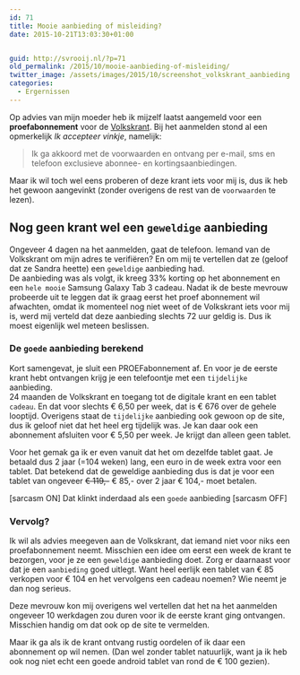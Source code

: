 ```yaml
---
id: 71
title: Mooie aanbieding of misleiding?
date: 2015-10-21T13:03:30+01:00


guid: http://svrooij.nl/?p=71
old_permalink: /2015/10/mooie-aanbieding-of-misleiding/
twitter_image: /assets/images/2015/10/screenshot_volkskrant_aanbieding.png
categories:
  - Ergernissen
---
```

Op advies van mijn moeder heb ik mijzelf laatst aangemeld voor een **proefabonnement** voor de <a href="http://volkskrant.nl" target="_blank">Volkskrant</a>. Bij het aanmelden stond al een opmerkelijk _Ik accepteer vinkje_, namelijk:

> Ik ga akkoord met de voorwaarden en ontvang per e-mail, sms en telefoon exclusieve abonnee- en kortingsaanbiedingen. 

Maar ik wil toch wel eens proberen of deze krant iets voor mij is, dus ik heb het gewoon aangevinkt (zonder overigens de rest van de `voorwaarden` te lezen).

<!--more-->

## Nog geen krant wel een `geweldige` aanbieding

Ongeveer 4 dagen na het aanmelden, gaat de telefoon. Iemand van de Volkskrant om mijn adres te verifiëren? En om mij te vertellen dat ze (geloof dat ze Sandra heette) een `geweldige` aanbieding had.  
De aanbieding was als volgt, ik kreeg 33% korting op het abonnement en een `hele mooie` Samsung Galaxy Tab 3 cadeau. Nadat ik de beste mevrouw probeerde uit te leggen dat ik graag eerst het proef abonnement wil afwachten, omdat ik momenteel nog niet weet of de Volkskrant iets voor mij is, werd mij verteld dat deze aanbieding slechts 72 uur geldig is. Dus ik moest eigenlijk wel meteen beslissen.

### De `goede` aanbieding berekend

Kort samengevat, je sluit een PROEFabonnement af. En voor je de eerste krant hebt ontvangen krijg je een telefoontje met een `tijdelijke` aanbieding.  
24 maanden de Volkskrant en toegang tot de digitale krant en een tablet `cadeau`. En dat voor slechts € 6,50 per week, dat is € 676 over de gehele looptijd. Overigens staat de `tijdelijke` aanbieding ook gewoon op de site, dus ik geloof niet dat het heel erg tijdelijk was. Je kan daar ook een abonnement afsluiten voor € 5,50 per week. Je krijgt dan alleen geen tablet.

Voor het gemak ga ik er even vanuit dat het om dezelfde tablet gaat. Je betaald dus 2 jaar (=104 weken) lang, een euro in de week extra voor een tablet. Dat betekend dat de geweldige aanbieding dus is dat je voor een tablet van ongeveer ~~€ 119,-~~ € 85,- over 2 jaar € 104,- moet betalen.

[sarcasm ON] Dat klinkt inderdaad als een `goede` aanbieding [sarcasm OFF]

### Vervolg?

Ik wil als advies meegeven aan de Volkskrant, dat iemand niet voor niks een proefabonnement neemt. Misschien een idee om eerst een week de krant te bezorgen, voor je ze een `geweldige` aanbieding doet. Zorg er daarnaast voor dat je een `aanbieding` goed uitlegt. Want heel eerlijk een tablet van € 85 verkopen voor € 104 en het vervolgens een cadeau noemen? Wie neemt je dan nog serieus.

Deze mevrouw kon mij overigens wel vertellen dat het na het aanmelden ongeveer 10 werkdagen zou duren voor ik de eerste krant ging ontvangen. Misschien handig om dat ook op de site te vermelden.

Maar ik ga als ik de krant ontvang rustig oordelen of ik daar een abonnement op wil nemen. (Dan wel zonder tablet natuurlijk, want ja ik heb ook nog niet echt een goede android tablet van rond de € 100 gezien).
